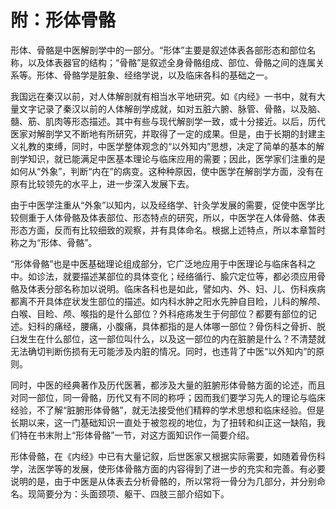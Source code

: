 # 附：形体骨骼

形体、骨骼是中医解剖学中的一部分。“形体”主要是叙述体表各部形态和部位名称，以及体表器官的结构；“骨骼”是叙述全身骨骼组成、部位、骨骼之间的连属关系等。形体、骨骼学是脏象、经络学说，以及临床各科的基础之一。

我国远在秦汉以前，对人体解剖就有相当水平地研究。如《内经》一书中，就有大量文字记录了秦汉以前的人体解剖学成就，如对五脏六腑、脉管、骨骼，以及脑、髓、筋、肌肉等形态描述。其中有些与现代解剖学一致，或十分接近。以后，历代医家对解剖学又不断地有所研究，并取得了一定的成果。但是，由于长期的封建主义礼教的束缚，同时，中医学整体观念的“以外知内”思想，决定了简单的基本的解剖学知识，就已能满足中医基本理论与临床应用的需要；因此，医学家们注重的是如何从“外象”，判断“内在”的病变。这种种原因，使中医学在解剖学方面，没有在原有比较领先的水平上，进一步深入发展下去。

由于中医学注重从“外象”以知内，以及经络学、针灸学发展的需要，促使中医学比较侧重于人体骨骼及体表部位、形态特点的研究，所以，中医学在人体骨骼、体表形态方面，反而有比较细致的观察，并有具体命名。根据上述特点，所以本章暂时称之为“形体、骨骼”。

“形体骨骼”也是中医基础理论组成部分，它广泛地应用于中医理论与临床各科之中。如诊法，就要描述某部位的具体变化；经络循行、腧穴定位等，都必须应用骨骼及体表分部名称加以说明。临床各科也是如此，譬如内、外、妇、儿、伤科疾病都离不开具体症状发生部位的描述。如内科水肿之阳水先肿自目睑，儿科的解颅、白喉、目睑、颅、喉指的是什么部位？外科疮疡发生于何部位？都要有部位的记述。妇科的痛经，腰痛，小腹痛，具体都指的是人体哪一部位？骨伤科之骨折、脱臼发生在什么部位，这一部位叫什么，以及这一部位的内在脏腑是什么？不清楚就无法确切判断伤损有无可能涉及内脏的情况。同时，也违背了中医“以外知内”的原则。

同时，中医的经典著作及历代医著，都涉及大量的脏腑形体骨骼方面的论述，而且对同一部位，同一骨骼，历代又有不同的称呼；因而我们要学习先人的理论与临床经验，不了解“脏腑形体骨骼”，就无法接受他们精粹的学术思想和临床经验。但是长期以来，这一门基础知识一直处于被忽视的地位，为了扭转和纠正这一缺陷，我们特在书末附上“形体骨骼”一节，对这方面知识作一简要介绍。

形体骨骼，在《内经》中已有大量记叙，后世医家又根据实际需要，如随着骨伤科学，法医学等的发展，使形体骨骼方面的内容得到了进一步的充实和完善。有必要说明的是，由于中医是从体表去分析骨骼的，所以常将一骨分为几部分，并分别命名。现简要分为：头面颈项、躯干、四肢三部介绍如下。
